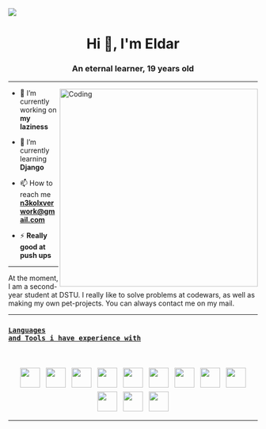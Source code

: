 <img src="https://i.ytimg.com/vi/vD8SVB_Lu5M/maxresdefault.jpg">
<h1 align="center">Hi 👋, I'm Eldar</h1>
<h3 align="center">An eternal learner, 19 years old</h3>
<hr>
<img align="right" alt="Coding" width="400" src="https://i.playground.ru/i/pix/2926233/image.jpg">

- 🔭 I’m currently working on **my laziness**

- 🌱 I’m currently learning **Django**

- 📫 How to reach me **n3kolxverwork@gmail.com**

- ⚡ **Really good at push ups**

<hr>

<p align="left">At the moment, I am a second-year student at DSTU. I really like to solve problems at codewars, as well as making my own pet-projects. You can always contact me on my mail.
</p>

<hr>

### <code><u>Languages and Tools i have experience with</u></code>
<br />

<p align="center">
<!--Languages-->
 

 <img src="https://cdn-icons-png.flaticon.com/512/732/732190.png" height="40" style="vertical-align:down; margin:4px">
<img src="https://cdn-icons-png.flaticon.com/512/1051/1051277.png" height="40" style="vertical-align:down; margin:4px">
<img src="https://inbenefit.com/wp-content/uploads/2017/06/5-лучших-javascript-фреймворков-для-разработки-мобильных-приложений-1.png" height="40" style="vertical-align:down; margin:4px">
<img src="https://cdn-icons-png.flaticon.com/512/919/919831.png" height="40" style="vertical-align:down; margin:4px">
 <img src="https://cdn-icons-png.flaticon.com/512/5968/5968672.png" height="40" style="vertical-align:down; margin:4px">
<img src="https://cdn-icons-png.flaticon.com/512/6132/6132222.png" height="40" style="vertical-align:down; margin:4px">
  
  <img src="https://d3mxt5v3yxgcsr.cloudfront.net/courses/15007/course_15007_image.png" height="40" style="vertical-align:down; margin:4px">
  <img src="https://cdn-edge.kwork.ru/pics/t3/59/27299074-64731aa3c72a9.jpg" height="40" style="vertical-align:down; margin:4px">
  <img src="https://nextsoftware.io/files/images/logos/main/django-logo.png" height="40" style="vertical-align:down; margin:4px">
   <img src="https://cdn.hackr.io/uploads/topics_svg/sql.svg" height="40" style="vertical-align:down; margin:4px">
 <img src="https://wiki.miranda-ng.org/images/thumb/6/6a/Lua-logo-nolabel.svg/1200px-Lua-logo-nolabel.svg.png?20150711195611" height="40" style="vertical-align:down; margin:4px">
  <img src="https://devforum-uploads.s3.dualstack.us-east-2.amazonaws.com/uploads/original/4X/1/c/e/1ce62017c66b9c78a1fba699d0d901a445b286d2.png" height="40" style="vertical-align:down; margin:4px">


 <hr>




